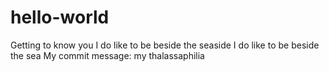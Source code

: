 # hello-world
Getting to know you
I do like to be beside the seaside
I do like to be beside the sea
My commit message: my thalassaphilia
